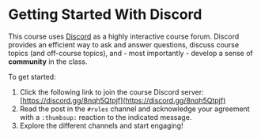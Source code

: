 # Getting Started With Discord

This course uses [Discord](https://discord.com/) as a highly interactive course
forum. Discord provides an efficient way to ask and answer questions, discuss
course topics (and off-course topics), and - most importantly - develop a sense
of **community** in the class.

To get started:

1. Click the following link to join the course Discord server:
   [https://discord.gg/8nqh5Qtpjf](https://discord.gg/8nqh5Qtpjf)
1. Read the post in the `#rules` channel and acknowledge your agreement with a
   `:thumbsup:` reaction to the indicated message.
1. Explore the different channels and start engaging! 

